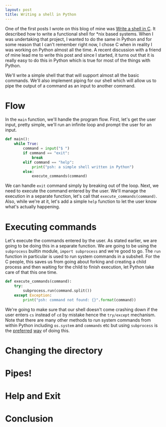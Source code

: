 ```yaml
---
layout: post
title: Writing a shell in Python
---
```


One of the first posts I wrote on this blog of mine was [Write a shell in C](https://danishprakash.github.io/2018/01/15/write-a-shell.html). It described how to write a functional shell for \*nix based systems. When I was undertaking that project, I wanted to do the same in Python and for some reason that I can't remember right now, I chose C when in reality I was working on Python almost all the time. A recent discussion with a friend of mine lead me to write this post and since I started, it turns out that it is really easy to do this in Python which is true for most of the things with Python.

We'll write a simple shell that that will support almost all the basic commands. We'll also implement piping for our shell which will allow us to pipe the output of a command as an input to another command. 

# Flow
In the `main` function, we'll handle the program flow.  First, let's get the user input, pretty simple, we'll run an infinite loop and prompt the user for an input.

```python
def main():
    while True:
        command = input("$ ")
        if command == "exit":
            break
        elif command == "help":
            print("psh: a simple shell written in Python")
        else:
            execute_commands(command)
```
We can handle `exit` command simply by breaking out of the loop. Next, we need to execute the command entered by the user. We'll manage the execution in a separate function, let's call that `execute_commands(command)`. Also, while we're at it, let's add a simple `help` function to let the user know what's actually happening.

# Executing commands
Let's execute the commands entered by the user. As stated earlier, we are going to be doing this in a separate function. We are going to be using the `subprocess` builtin module, `import subprocess` and we're good to go. The `run` function in particular is used to run system commands in a subshell. For the C people, this saves us from going about forking and creating a child process and then waiting for the child to finish execution, let Python take care of that this one time.

```python
def execute_commands(command):
    try:
        subprocess.run(command.split())
    except Exception:
        print("psh: command not found: {}".format(command))
```
We're going to make sure that our shell doesn't come crashing down if the user enters `cs` instead of `cd` by mistake hence the `try/except` mechanism. Note that there are many other methods to run system commands from within Python including `os.system` and `commands` etc but using `subprocess` is the [preferred](https://docs.python.org/2/library/commands.html) [way](https://docs.python.org/3/library/os.html?%20system#os.system) of doing this.

# Changing the directory

# Pipes!

# Help and Exit

# Conclusion
